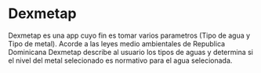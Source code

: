 # Dexmetap

Dexmetap es una app cuyo fin es tomar varios parametros (Tipo de agua y Tipo de metal). Acorde a las leyes medio ambientales de Republica Dominicana Dexmetap describe al usuario los tipos de aguas y determina si el nivel del metal selecionado es normativo para el agua selecionada.






